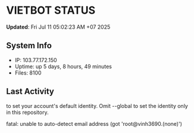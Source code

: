 # VIETBOT STATUS
**Updated**: Fri Jul 11 05:02:23 AM +07 2025

## System Info
- IP: 103.77.172.150
- Uptime: up 5 days, 8 hours, 49 minutes
- Files: 8100

## Last Activity

to set your account's default identity.
Omit --global to set the identity only in this repository.

fatal: unable to auto-detect email address (got 'root@vinh3690.(none)')
